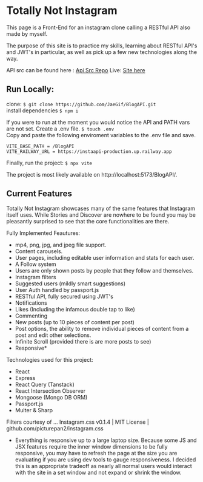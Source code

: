 # Totally Not Instagram

This page is a Front-End for an instagram clone calling a RESTful API also made by myself.

The purpose of this site is to practice my skills, learning about RESTful API's and JWT's in particular, as well as pick up a few new technologies along the way.

API src can be found here : [Api Src Repo](https://github.com/JaeGif/RESTful_API)
Live: [Site here](jaegif.github.io/BlogAPI/)

## Run Locally:
clone: `$ git clone https://github.com/JaeGif/BlogAPI.git`\
install dependencies `$ npm i`

If you were to run at the moment you would notice the API and PATH vars are not set. Create a .env file. `$ touch .env`\
Copy and paste the following enviroment variables to the .env file and save.
```
VITE_BASE_PATH = /BlogAPI
VITE_RAILWAY_URL = https://instaapi-production.up.railway.app
```
Finally, run the project: `$ npx vite`

The project is most likely available on http://localhost:5173/BlogAPI/.

## Current Features

Totally Not Instagram showcases many of the same features that Instagram itself uses. While Stories and Discover are nowhere to be found you may be pleasantly surprised to see that the core functionalities are there.

Fully Implemented Feautures:

- mp4, png, jpg, and jpeg file support.
- Content carousels.
- User pages, including editable user information and stats for each user.
- A Follow system
- Users are only shown posts by people that they follow and themselves.
- Instagram filters
- Suggested users (mildly smart suggestions)
- User Auth handled by passport.js
- RESTful API, fully secured using JWT's
- Notifications
- Likes (Including the infamous double tap to like)
- Commenting
- New posts (up to 10 pieces of content per post)
- Post options, the ability to remove individual pieces of content from a post and edit other selections.
- Infinite Scroll (provided there is are more posts to see)
- Responsive\*

Technologies used for this project:

- React
- Express
- React Query (Tanstack)
- React Intersection Observer
- Mongoose (Mongo DB ORM)
- Passport.js
- Multer & Sharp

Filters courtesy of ...
Instagram.css v0.1.4 | MIT License | github.com/picturepan2/instagram.css

- Everything is responsive up to a large laptop size. Because some JS and JSX features require the inner window dimensions to be fully responsive, you may have to refresh the page at the size you are evaluating if you are using dev tools to gauge responsiveness. I decided this is an appropriate tradeoff as nearly all normal users would interact with the site in a set window and not expand or shrink the window.

